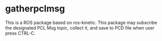 # gatherpclmsg
This is a ROS package based on ros-kinetic. This package may subscribe the designated PCL Msg topic, collect it, and save to PCD file when user press CTRL-C.
